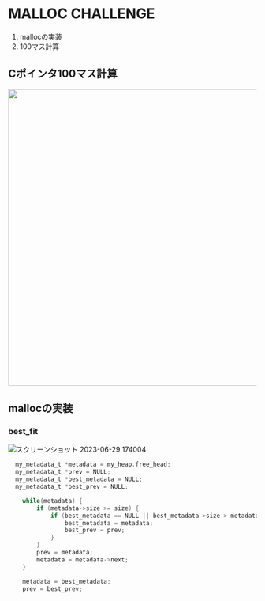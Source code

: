 # MALLOC CHALLENGE
1. mallocの実装</br>
2. 100マス計算

## Cポインタ100マス計算
<img src="https://github.com/marimotona/GoogleSTEP2023/assets/105051587/885f06f0-4004-4f27-828f-ea0fff6a9d00" width="600px">

## mallocの実装

### best_fit
![スクリーンショット 2023-06-29 174004](https://github.com/marimotona/GoogleSTEP2023/assets/105051587/994c9483-f2bf-4bd1-8c47-c33f4597c281)

```c
  my_metadata_t *metadata = my_heap.free_head;
  my_metadata_t *prev = NULL;
  my_metadata_t *best_metadata = NULL;
  my_metadata_t *best_prev = NULL;

    while(metadata) {
        if (metadata->size >= size) {
            if (best_metadata == NULL || best_metadata->size > metadata->size) {
                best_metadata = metadata;
                best_prev = prev;
            }
        }
        prev = metadata;
        metadata = metadata->next;
    }

    metadata = best_metadata;
    prev = best_prev;
```
